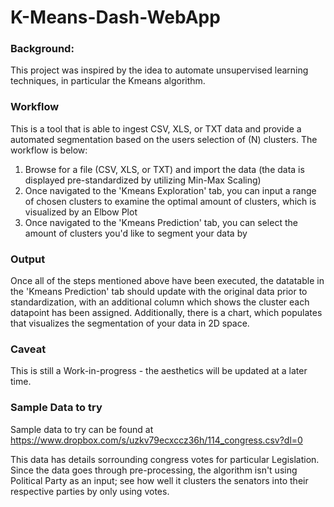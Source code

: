 # K-Means-Dash-WebApp

### **Background:** 

This project was inspired by the idea to automate unsupervised learning techniques, in particular the Kmeans algorithm.

### **Workflow**

This is a tool that is able to ingest CSV, XLS, or TXT data and provide a automated segmentation based on the users selection of (N) clusters. The workflow is below:


  1. Browse for a file (CSV, XLS, or TXT) and import the data (the data is displayed pre-standardized by utilizing Min-Max Scaling)
  2. Once navigated to the 'Kmeans Exploration' tab, you can input a range of chosen clusters to examine the optimal amount of clusters, which is visualized by an Elbow Plot
  3. Once navigated to the 'Kmeans Prediction' tab, you can select the amount of clusters you'd like to segment your data by


### **Output**

Once all of the steps mentioned above have been executed, the datatable in the 'Kmeans Prediction' tab should update with the original data prior to standardization, with an additional column which shows the cluster each datapoint has been assigned. Additionally, there is a chart, which populates that visualizes the segmentation of your data in 2D space.


### **Caveat**

This is still a Work-in-progress - the aesthetics will be updated at a later time.


### **Sample Data to try** 

Sample data to try can be found at https://www.dropbox.com/s/uzkv79ecxccz36h/114_congress.csv?dl=0

This data has details sorrounding congress votes for particular Legislation. Since the data goes through pre-processing, the algorithm isn't using Political Party as an input; see how well it clusters the senators into their respective parties by only using votes.
